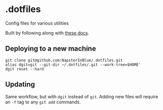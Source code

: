 # .dotfiles
Config files for various utilities

Built by following along with [these docs](https://www.electricmonk.nl/log/2015/06/22/keep-your-home-dir-in-git-with-a-detached-working-directory/).

## Deploying to a new machine

```
git clone git@github.com:NapsterInBlue/.dotfiles.git
alias dgit=git --git-dir ~/.dotfiles/.git --work-tree=$HOME'
dgit reset --hard
```

## Updating

Same workflow, but with `dgit` instead of `git`. Adding new files will require an `-f` tag to any `git add` commands.
